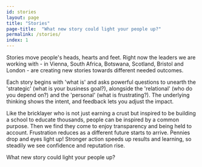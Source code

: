 ```yaml
---
id: stories
layout: page
title: "Stories"
page-title:  "What new story could light your people up?"
permalink: /stories/
index: 1
---
```


Stories move people's heads, hearts and feet. Right now the leaders we are working with - in Vienna, South Africa, Botswana, Scotland, Bristol and London - are creating new stories towards different needed outcomes.

Each story begins with 'what is' and asks powerful questions to unearth the 'strategic' (what is your business goal?), alongside the 'relational' (who do you depend on?) and the 'personal' (what is frustrating?). The underlying thinking shows the intent, and feedback lets you adjust the impact. 

Like the bricklayer who is not just earning a crust but inspired to be building a school to educate thousands, people can be inspired by a common purpose. Then we find they come to enjoy transparency and being held to account. Frustration reduces as a different future starts to arrive. Pennies drop and eyes light up! Stronger action speeds up results and learning, so steadily we see confidence and reputation rise. 

What new story could light your people up?

